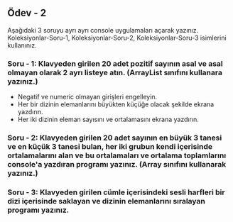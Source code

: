 ## Ödev - 2
Aşağıdaki 3 soruyu ayrı ayrı console uygulamaları açarak yazınız. Koleksiyonlar-Soru-1, Koleksiyonlar-Soru-2, Koleksiyonlar-Soru-3 isimlerini kullanınız.

### Soru - 1: Klavyeden girilen 20 adet pozitif sayının asal ve asal olmayan olarak 2 ayrı listeye atın. (ArrayList sınıfını kullanara yazınız.)

- Negatif ve numeric olmayan girişleri engelleyin.
- Her bir dizinin elemanlarını büyükten küçüğe olacak şekilde ekrana yazdırın.
- Her iki dizinin eleman sayısını ve ortalamasını ekrana yazdırın.
### Soru - 2: Klavyeden girilen 20 adet sayının en büyük 3 tanesi ve en küçük 3 tanesi bulan, her iki grubun kendi içerisinde ortalamalarını alan ve bu ortalamaları ve ortalama toplamlarını console'a yazdıran programı yazınız. (Array sınıfını kullanarak yazınız.)

### Soru - 3: Klavyeden girilen cümle içerisindeki sesli harfleri bir dizi içerisinde saklayan ve dizinin elemanlarını sıralayan programı yazınız.
